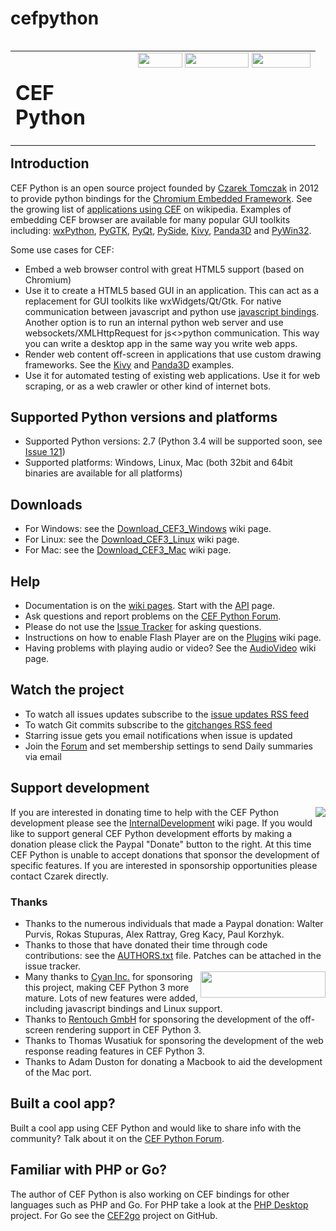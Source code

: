 # cefpython

<table cellspacing="0" cellpadding="0" border="0" width="100%" align="left"><tr> <td width="180"> <h1>CEF Python</h1> </td> <td valign="top"> <g:plusone size="medium" source="google:projecthosting"></g:plusone> <a title="Tweet" href="https://twitter.com/intent/tweet?text=Python+bindings+for+embedding+Chromium+browser+in+desktop+applications&amp;url=https://code.google.com/p/cefpython/" rel="nofollow"><img src="https://phpdesktop.googlecode.com/git/var/share-buttons/tweet.jpg" width="71" height="24"></img></a>  <a title="Delicious" href="https://delicious.com/save?v=5&amp;provider=cefpython&amp;noui&amp;jump=close&amp;url=https://code.google.com/p/cefpython/&amp;title=Python+bindings+for+embedding+Chromium+browser+in+desktop+applications" rel="nofollow"><img src="https://phpdesktop.googlecode.com/git/var/share-buttons/delicious.png" width="102" height="24"></img></a> <a title="Reddit this!" href="http://www.reddit.com/submit?url=https://code.google.com/p/cefpython/" rel="nofollow"><img src="https://phpdesktop.googlecode.com/git/var/share-buttons/reddit.gif?x=1" width="94" height="24"></img></a> </td> </tr></table>

<h2><a name="Introduction"></a>Introduction<a href="#Introduction" class="section_anchor"></a></h2>

<p>CEF Python is an open source project founded by <a href="http://www.linkedin.com/in/czarektomczak" rel="nofollow">Czarek Tomczak</a> in 2012 to provide python bindings for the <a href="http://code.google.com/p/chromiumembedded/" rel="nofollow">Chromium Embedded Framework</a>. See the growing list of <a href="http://en.wikipedia.org/wiki/Chromium_Embedded_Framework#Applications_using_CEF" rel="nofollow">applications using CEF</a> on wikipedia. Examples of embedding CEF browser are available for many popular GUI toolkits including: <a href="/p/cefpython/wiki/wxPython">wxPython</a>, <a href="/p/cefpython/wiki/PyGTK">PyGTK</a>, <a href="/p/cefpython/wiki/PyQt">PyQt</a>, <a href="/p/cefpython/wiki/PySide">PySide</a>, <a href="/p/cefpython/wiki/Kivy">Kivy</a>, <a href="/p/cefpython/wiki/Panda3D">Panda3D</a> and <a href="https://code.google.com/p/cefpython/source/browse/cefpython/cef3/windows/binaries_32bit/pywin32.py" rel="nofollow">PyWin32</a>. </p><p>Some use cases for CEF: <ul><li>Embed a web browser control with great HTML5 support (based on Chromium) </li><li>Use it to create a HTML5 based GUI in an application. This can act as a replacement for GUI toolkits like wxWidgets/Qt/Gtk. For native communication between javascript and python use <a href="/p/cefpython/wiki/JavascriptBindings">javascript bindings</a>. Another option is to run an internal python web server and use websockets/XMLHttpRequest for js&lt;&gt;python communication. This way you can write a desktop app in the same way you write web apps. </li><li>Render web content off-screen in applications that use custom drawing frameworks. See the <a href="/p/cefpython/wiki/Kivy">Kivy</a> and <a href="/p/cefpython/wiki/Panda3D">Panda3D</a> examples. </li><li>Use it for automated testing of existing web applications. Use it for web scraping, or as a web crawler or other kind of internet bots. </li></ul></p>

<h2><a name="Supported_Python_versions_and_platforms"></a>Supported Python versions and platforms<a href="#Supported_Python_versions_and_platforms" class="section_anchor"></a></h2>

<ul>
<li>Supported Python versions: 2.7 (Python 3.4 will be supported soon, see <a title="Support for Python 3.4"  href="/p/cefpython/issues/detail?id=121">Issue 121</a>) </li>
<li>Supported platforms: Windows, Linux, Mac (both 32bit and 64bit binaries are available for all platforms) </li>
</ul>

<h2><a name="Downloads"></a>Downloads<a href="#Downloads" class="section_anchor"></a></h2>
<ul>
<li>For Windows: see the <a href="/p/cefpython/wiki/Download_CEF3_Windows">Download_CEF3_Windows</a> wiki page. </li>
<li>For Linux: see the <a href="/p/cefpython/wiki/Download_CEF3_Linux">Download_CEF3_Linux</a> wiki page. </li>
<li>For Mac: see the <a href="/p/cefpython/wiki/Download_CEF3_Mac">Download_CEF3_Mac</a> wiki page. </li>
</ul>

<h2><a name="Help"></a>Help<a href="#Help" class="section_anchor"></a></h2>
<ul>
<li>Documentation is on the <a href="http://code.google.com/p/cefpython/w/list" rel="nofollow">wiki pages</a>. Start with the <a href="/p/cefpython/wiki/API">API</a> page. </li>
<li>Ask questions and report problems on the <a href="https://groups.google.com/group/cefpython" rel="nofollow">CEF Python Forum</a>. </li>
<li>Please do not use the <a href="http://code.google.com/p/cefpython/issues/list" rel="nofollow">Issue Tracker</a> for asking questions. </li>
<li>Instructions on how to enable Flash Player are on the <a href="/p/cefpython/wiki/Plugins">Plugins</a> wiki page. </li>
<li>Having problems with playing audio or video? See the <a href="/p/cefpython/wiki/AudioVideo">AudioVideo</a> wiki page. </li>
</ul>

<h2><a name="Watch_the_project"></a>Watch the project<a href="#Watch_the_project" class="section_anchor"></a></h2>
<ul>
<li>To watch all issues updates subscribe to the <a href="https://code.google.com/feeds/p/cefpython/issueupdates/basic"> issue updates RSS feed</a> </li>
<li>To watch Git commits subscribe to the <a href="https://code.google.com/feeds/p/cefpython/gitchanges/basic">gitchanges RSS feed</a> </li>
<li>Starring issue gets you email notifications when issue is updated </li>
<li>Join the <a href="http://groups.google.com/group/cefpython">Forum</a> and set membership settings to send Daily summaries via email </li>
</ul>

<h2><a name="Support_development"></a>Support development<a href="#Support_development" class="section_anchor"></a></h2>
<p><a href="https://www.paypal.com/cgi-bin/webscr?cmd=_s-xclick&amp;hosted_button_id=95W9VHNSFWRUN"><img align="right" src="https://www.paypalobjects.com/en_US/GB/i/btn/btn_donateCC_LG.gif"></img></a> If you are interested in donating time to help with the CEF Python development please see the <a href="/p/cefpython/wiki/InternalDevelopment">InternalDevelopment</a> wiki page. If you would like to support general CEF Python development efforts by making a donation please click the Paypal &quot;Donate&quot; button to the right. At this time CEF Python is unable to accept donations that sponsor the development of specific features. If you are interested in sponsorship opportunities please contact Czarek directly. </p>

<h3><a name="Thanks"></a>Thanks<a href="#Thanks" class="section_anchor"></a></h3>
<ul>
<li>Thanks to the numerous individuals that made a Paypal donation: Walter Purvis, Rokas Stupuras, Alex Rattray, Greg Kacy, Paul Korzhyk. </li>
<li>Thanks to those that have donated their time through code contributions: see the  <a href="https://code.google.com/p/cefpython/source/browse/cefpython/AUTHORS.txt">AUTHORS.txt</a> file. Patches can be attached in the issue tracker. </li>
<li><a href="http://www.cyaninc.com/"><img align="right" width="200" height="42" src="https://cefpython.googlecode.com/git/cefpython/var/cyan_new_logo.png"></img></a>Many thanks to <a href="http://www.cyaninc.com/">Cyan Inc.</a> for sponsoring this project, making CEF Python 3 more mature. Lots of new features were added, including javascript bindings and Linux support.  </li>
<li>Thanks to <a href="http://www.rentouch.ch/">Rentouch GmbH</a> for sponsoring the development of the off-screen rendering support in CEF Python 3. </li>
<li>Thanks to Thomas Wusatiuk for sponsoring the development of the web response reading features in CEF Python 3. </li>
<li>Thanks to Adam Duston for donating a Macbook to aid the development of the Mac port. </li>
</ul>

<h2><a name="Built_a_cool_app?"></a>Built a cool app?<a href="#Built_a_cool_app?" class="section_anchor"></a></h2>

<p>Built a cool app using CEF Python and would like to share info with the community? Talk about it on the <a href="https://groups.google.com/group/cefpython?hl=en" rel="nofollow">CEF Python Forum</a>. </p>

<h2><a name="Familiar_with_PHP_or_Go?"></a>Familiar with PHP or Go?<a href="#Familiar_with_PHP_or_Go?" class="section_anchor"></a></h2>

The author of CEF Python is also working on CEF bindings for other languages such as PHP and Go. For PHP take a look at the <a href="http://code.google.com/p/phpdesktop/">PHP Desktop</a> project. For Go see the <a href="https://github.com/CzarekTomczak/cef2go">CEF2go</a> project on GitHub.
